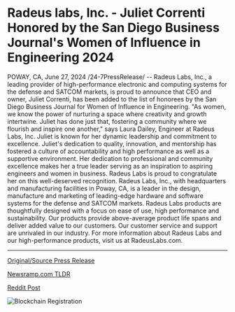 # Radeus labs, Inc. - Juliet Correnti Honored by the San Diego Business Journal's Women of Influence in Engineering 2024

POWAY, CA, June 27, 2024 /24-7PressRelease/ -- Radeus Labs, Inc., a leading provider of high-performance electronic and computing systems for the defense and SATCOM markets, is proud to announce that CEO and owner, Juliet Correnti, has been added to the list of honorees by the San Diego Business Journal for Women of Influence in Engineering.  "As women, we know the power of nurturing a space where creativity and growth intertwine. Juliet has done just that, fostering a community where we flourish and inspire one another," says Laura Dailey, Engineer at Radeus Labs, Inc.  Juliet is known for her dynamic leadership and commitment to excellence. Juliet's dedication to quality, innovation, and mentorship has fostered a culture of accountability and high performance as well as a supportive environment. Her dedication to professional and community excellence makes her a true leader serving as an inspiration to aspiring engineers and women in business. Radeus Labs is proud to congratulate her on this well-deserved recognition.  Radeus Labs, Inc., with headquarters and manufacturing facilities in Poway, CA, is a leader in the design, manufacture and marketing of leading-edge hardware and software systems for the defense and SATCOM markets. Radeus Labs products are thoughtfully designed with a focus on ease of use, high performance and sustainability. Our products provide above-average product life spans and deliver added value to our customers. Our customer service and support are unrivaled in our industry. For more information about Radeus Labs and our high-performance products, visit us at RadeusLabs.com. 

---

[Original/Source Press Release](https://www.24-7pressrelease.com/press-release/512013/radeus-labs-inc-juliet-correnti-honored-by-the-san-diego-business-journals-women-of-influence-in-engineering-2024)
                    

[Newsramp.com TLDR](None) 



[Reddit Post](https://www.reddit.com/r/AwardsAndRecognition/comments/1dpl9tn/radeus_labs_ceo_juliet_correnti_recognized_for/) 



![Blockchain Registration](https://cdn.newsramp.app/24-7PressRelease/qrcode/246/27/iconrvth.webp)